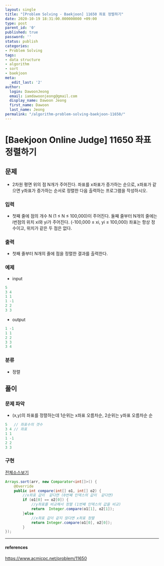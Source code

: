 ```yaml
---
layout: single
title: "[Problem Solving - Baekjoon] 11650 좌표 정렬하기"
date: 2020-10-19 18:31:00.000000000 +09:00
type: post
parent_id: '0'
published: true
password: ''
status: publish
categories:
- Problem Solving
tags:
- data structure
- algorithm
- sort
- baekjoon
meta:
  _edit_last: '2'
author:
  login: DawoonJeong
  email: iamdawoonjeong@gmail.com
  display_name: Dawoon Jeong
  first_name: Dawoon
  last_name: Jeong
permalink: "/algorithm-problem-solving-baekjoon-11650/"
---
```

# [Baekjoon Online Judge] 11650 좌표 정렬하기

## 문제
- 2차원 평면 위의 점 N개가 주어진다. 좌표를 x좌표가 증가하는 순으로, x좌표가 같으면 y좌표가 증가하는 순서로 정렬한 다음 출력하는 프로그램을 작성하시오.

### 입력
- 첫째 줄에 점의 개수 N (1 ≤ N ≤ 100,000)이 주어진다. 둘째 줄부터 N개의 줄에는 i번점의 위치 xi와 yi가 주어진다. (-100,000 ≤ xi, yi ≤ 100,000) 좌표는 항상 정수이고, 위치가 같은 두 점은 없다.

### 출력
- 첫째 줄부터 N개의 줄에 점을 정렬한 결과를 출력한다.

### 예제
- input
```java
5
3 4
1 1
1 -1
2 2
3 3
```

- output
```java
1 -1
1 1
2 2
3 3
3 4
```

### 분류
- 정렬

## 풀이

### 문제 파악
- (x,y)의 좌표를 정렬하는데 1순위는 x좌표 오름차순, 2순위는 y좌표 오름차순 순

```java
5   // 좌표수의 갯수
3 4 // 좌표
1 1
1 -1
2 2
3 3
```

### 구현

[전체소스보기](https://github.com/iamdawoonjeong/java-datastructure-algorithm/blob/master/java-algorithm-problem-solving/src/baekjoon/cordinateAlignment11650/Main.java)

```java
Arrays.sort(arr, new Comparator<int[]>() {
    @Override
    public int compare(int[] o1, int[] o2) {
		//x좌표 값이  같다면 (0번째 인덱스의 값이  같다면)
        if (o1[0] == o2[0]) {
			//y좌표를 비교해서 정렬 (1번째 인덱스의 값을 비교)
            return  Integer.compare(o1[1], o2[1]);
        }else
			//x좌표 값이 같지 않다면 x좌표 정렬  
            return Integer.compare(o1[0], o2[0]);
        }
});
```

---

#### references
<https://www.acmicpc.net/problem/11650>
